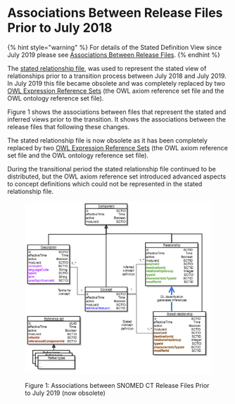 # Associations Between Release Files Prior to July 2018

{% hint style="warning" %}
For details of the Stated Definition View since July 2019 please see [Associations Between Release Files](<../../../4 component-release-files-specification/4.1-associations-between-release-files.md>).
{% endhint %}

The [stated relationship file](../../appendix-b.-specification-reference-information/s/stated-relationship-file.md), was used to represent the stated view of relationships prior to a transition process between July 2018 and July 2019. In July 2019 this file became obsolete and was completely replaced by two [OWL Expression Reference Sets](<../../../5 reference-set-release-files-specification/5.2 reference-set-types/5.2.1 content-reference-sets/5.2.1.9-owl-expression-reference-set.md>) (the OWL axiom reference set file and the OWL ontology reference set file).

Figure 1 shows the associations between files that represent the stated and inferred views prior to the transition. It shows the associations between the release files that following these changes.

The stated relationship file is now obsolete as it has been completely replaced by two [OWL Expression Reference Sets](../../appendix-b.-specification-reference-information/o/owl-expression-reference-set-file.md) (the OWL axiom reference set file and the OWL ontology reference set file).

During the transitional period the stated relationship file continued to be distributed, but the OWL axiom reference set introduced advanced aspects to concept definitions which could not be represented in the stated relationship file.

<figure><img src="../../../images/104498357.png" alt=""><figcaption><p>Figure 1: Associations between SNOMED CT Release Files Prior to July 2019 (now obsolete)</p></figcaption></figure>
